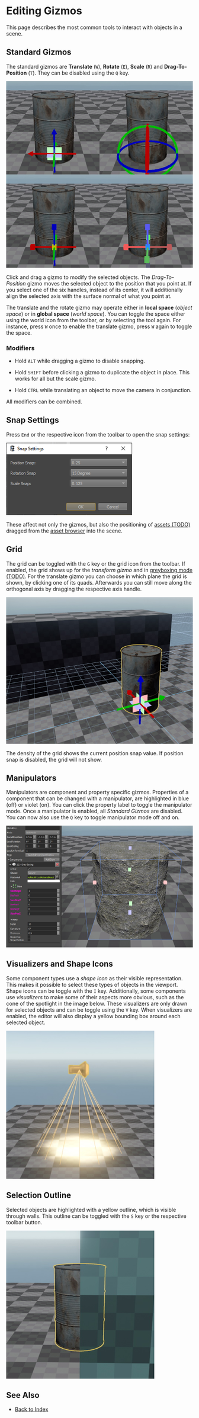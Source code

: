 # Editing Gizmos

This page describes the most common tools to interact with objects in a scene.

## Standard Gizmos

The standard gizmos are **Translate** (`W`), **Rotate** (`E`), **Scale** (`R`) and **Drag-To-Position** (`T`). They can be disabled using the `Q` key.

![Gizmos](media/gizmos.jpg)

Click and drag a gizmo to modify the selected objects. The *Drag-To-Position* gizmo moves the selected object to the position that you point at. If you select one of the six handles, instead of its center, it will additionally align the selected axis with the surface normal of what you point at.

The translate and the rotate gizmo may operate either in **local space** (*object space*) or in **global space** (*world space*). You can toggle the space either using the world icon from the toolbar, or by selecting the tool again. For instance, press `W` once to enable the translate gizmo, press `W` again to toggle the space.

### Modifiers

* Hold `ALT` while dragging a gizmo to disable snapping.

* Hold `SHIFT` before clicking a gizmo to duplicate the object in place. This works for all but the scale gizmo.

* Hold `CTRL` while translating an object to move the camera in conjunction.

All modifiers can be combined.

## Snap Settings

Press `End` or the respective icon from the toolbar to open the snap settings:

![Snap Settings](media/snap-settings.png)

These affect not only the gizmos, but also the positioning of [assets (TODO)](../assets/assets-overview.md) dragged from the [asset browser](../assets/asset-browser.md) into the scene.

## Grid

The grid can be toggled with the `G` key or the grid icon from the toolbar. If enabled, the grid shows up for the *transform gizmo* and in [greyboxing mode (TODO)](greyboxing.md). For the translate gizmo you can choose in which plane the grid is shown, by clicking one of its quads. Afterwards you can still move along the orthogonal axis by dragging the respective axis handle.

![Grid](media/grid.jpg)

The density of the grid shows the current position snap value. If position snap is disabled, the grid will not show.

## Manipulators

Manipulators are component and property specific gizmos. Properties of a component that can be changed with a manipulator, are highlighted in blue (off) or violet (on). You can click the property label to toggle the manipulator mode. Once a manipulator is enabled, all *Standard Gizmos* are disabled. You can now also use the `Q` key to toggle manipulator mode off and on.

![Manipulator](media/manipulator.jpg)

## Visualizers and Shape Icons

Some component types use a *shape icon* as their visible representation. This makes it possible to select these types of objects in the viewport. Shape icons can be toggle with the `I` key. Additionally, some components use *visualizers* to make some of their aspects more obvious, such as the cone of the spotlight in the image below. These visualizers are only drawn for selected objects and can be toggle using the `V` key. When visualizers are enabled, the editor will also display a yellow bounding box around each selected object.

![Visualizer and Shape Icon](media/visualizer-shapeicon.jpg)

## Selection Outline

Selected objects are highlighted with a yellow outline, which is visible through walls. This outline can be toggled with the `S` key or the respective toolbar button.

![Selection Outline](media/selection-outline.jpg)

## See Also

* [Back to Index](../index.md)
